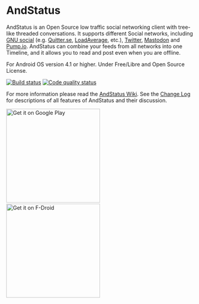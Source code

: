 # AndStatus

AndStatus is an Open Source low traffic social networking client with tree-like threaded conversations.
It supports different Social networks, including
[GNU social](http://gnu.io/social) (e.g. [Quitter.se](https://quitter.se/), [LoadAverage](https://loadaverage.org/), etc.),
[Twitter](https://twitter.com), [Mastodon](https://github.com/tootsuite/mastodon) and [Pump.io](http://pump.io).
AndStatus can combine your feeds from all networks into one Timeline,
and it allows you to read and post even when you are offline.

For Android OS version 4.1 or higher.
Under Free/Libre and Open Source License.

[![Build status](https://api.travis-ci.org/andstatus/andstatus.svg?branch=master)](https://travis-ci.org/andstatus/andstatus) 
[![Code quality status](https://sonarqube.com/api/badges/gate?key=andstatus)](https://sonarqube.com/dashboard?id=andstatus)

For more information please read the [AndStatus Wiki](https://github.com/andstatus/andstatus/wiki).
See the [Change Log](http://andstatus.org/changelog.html) for descriptions of all features of AndStatus and their discussion.

[<img src="https://github.com/andstatus/andstatus/wiki/images/get-it-on-google-play.png" alt="Get it on Google Play" width="250">](https://play.google.com/store/apps/details?id=org.andstatus.app)
[<img src="https://github.com/andstatus/andstatus/wiki/images/15x15.png" width="15">](#)
[<img src="https://github.com/andstatus/andstatus/wiki/images/get-it-on-fdroid.png" alt="Get it on F-Droid" width="250">](https://f-droid.org/repository/browse/?fdid=org.andstatus.app)
